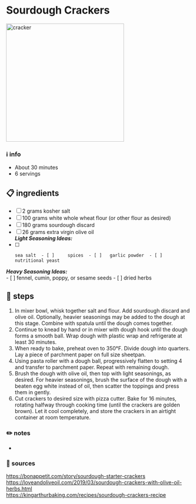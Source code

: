 # Sourdough Crackers
<img src="https://assets.bonappetit.com/photos/5ea9da3feee08767a7c6ab5e/16:9/w_1000,c_limit/_Basically-Sourdough-Crackers.jpg" alt="cracker" width="320"/>

### ℹ️ info  
* About 30 minutes
* 6 servings

## 📋 ingredients  
  - [ ] 2	grams	kosher salt
  - [ ] 100	grams	white whole wheat flour (or other flour as desired)
  - [ ] 180	grams	sourdough discard
  - [ ] 26	grams	extra virgin olive oil  
***Light Seasoning Ideas:***  
  - [ ] 	sea salt  - [ ] 	spices  - [ ] 	garlic powder  - [ ] 	nutritional yeast  
***Heavy Seasoning Ideas:***  
	- [ ] 	fennel, cumin, poppy, or sesame seeds
	- [ ] 	dried herbs

## 🔪 steps  
1. In mixer bowl, whisk together salt and flour. Add sourdough discard and olive oil. Optionally, heavier seasonings may be added to the dough at this stage. Combine with spatula until the dough comes together.
2. Continue to knead by hand or in mixer with dough hook until the dough forms a smooth ball. Wrap dough with plastic wrap and refrigerate at least 30 minutes.
3. When ready to bake, preheat oven to 350°F. Divide dough into quarters. Lay a piece of parchment paper on full size sheetpan.
4. Using pasta roller with a dough ball, progressively flatten to setting 4 and transfer to parchment paper. Repeat with remaining dough.
5. Brush the dough with olive oil, then top with light seasonings, as desired. For heavier seasonings, brush the surface of the dough with a beaten egg white instead of oil, then scatter the toppings and press them in gently.
6. Cut crackers to desired size with pizza cutter. Bake for 16 minutes, rotating halfway through cooking time (until the crackers are golden brown). Let it cool completely, and store the crackers in an airtight container at room temperature.

### ✏️ notes  
*

### 🔗 sources  
https://bonappetit.com/story/sourdough-starter-crackers  
https://loveandoliveoil.com/2019/03/sourdough-crackers-with-olive-oil-herbs.html  
https://kingarthurbaking.com/recipes/sourdough-crackers-recipe  

